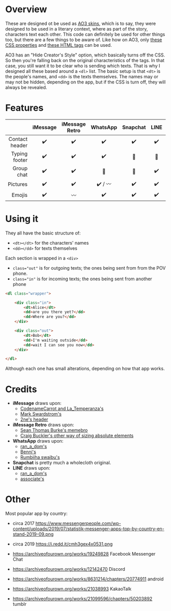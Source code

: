 # Overview
These are designed ot be used as [AO3 skins](https://archiveofourown.org/admin_posts/1370), which is to say, they were designed to be used in a literary context, where as part of the story, characters text each other. This code can definitely be used for other things too, but there are a few things to be aware of. Like how on AO3, only [these CSS properties](https://archiveofourown.org/help/skins-creating.html) and [these HTML tags](https://archiveofourown.org/help/html-help.html) can be used.

AO3 has an "Hide Creator's Style" option, which basically turns off the CSS. So then you're falling back on the original characteristics of the tags. In that case, you still want it to be clear who is sending which texts. That is why I designed all these based around a `<dl>` list. The basic setup is that `<dt>` is the people's names, and `<dd>` is the texts themselves. The names may or may not be hidden, depending on the app, but if the CSS is turn off, they will always be revealed.

# Features
|                | iMessage | iMessage<br>Retro  | WhatsApp | Snapchat | LINE | Facebook<br>Messenger |
|---------------:|:--------:|:------------------:|:--------:|:--------:|:----:|:---------------------:|
| Contact header | :heavy_check_mark: | :heavy_check_mark: | :heavy_check_mark:               | :heavy_check_mark: | :heavy_check_mark: | :no_entry_sign: |
| Typing footer  | :heavy_check_mark: | :heavy_check_mark: | :heavy_check_mark:               | :no_entry_sign:    | :no_entry_sign:    | :no_entry_sign: |
| Group chat     | :heavy_check_mark: | :heavy_check_mark: | :no_entry_sign:                  | :no_entry_sign:    | :heavy_check_mark: |
| Pictures       | :heavy_check_mark: | :heavy_check_mark: | :heavy_check_mark: / :wavy_dash: | :heavy_check_mark: | :heavy_check_mark: |
| Emojis         | :heavy_check_mark: | :wavy_dash:        | :heavy_check_mark:               | :heavy_check_mark: | :heavy_check_mark: |

# Using it
They all have the basic structure of:
* `<dt></dt>` for the characters' names
* `<dd></dd>` for texts themselves

Each section is wrapped in a `<div>`
* `class="out"` is for outgoing texts; the ones being sent from from the POV phone.
* `class="in"` is for incoming texts; the ones being sent from another phone
```html
<dl class="wrapper">

	<div class="in">
		<dt>Alice</dt>
		<dd>are you there yet?</dd>
		<dd>Where are you?</dd>
	</div>

	<div class="out">
		<dt>Bob</dt>
		<dd>I'm waiting outside</dd>
		<dd>wait I can see you now</dd>
	</div>

</dl>
```
Although each one has small alterations, depending on how that app works.

# Credits
* **iMessage** draws upon:
  * [CodenameCarrot and La_Temperanza's](https://archiveofourown.org/works/6434845/chapters/14729722)
  * [Mark Swardstrom's](https://codepen.io/swards/pen/gxQmbj)
  * [2ne's header](https://codepen.io/2ne/pen/osvpj)
* **iMessage Retro** draws upon:
  * [Sean Thomas Burke's memebro](https://gist.github.com/seantomburke/3381999)
  * [Craig Buckler's other way of sizing absolute elements](https://www.sitepoint.com/css-sizing-absolute-position/)
* **WhatsApp** draws upon:
  * [ran_a_dom's](https://archiveofourown.org/works/15842043/chapters/36893073)
  * [Benni's](https://codepen.io/8eni/pen/YWoRGm)
  * [Rumbiiha swaibu's](https://codepen.io/swaibu/pen/QxJjwN)
* **Snapchat** is pretty much a wholecloth original.
* **LINE** draws upon:
  * [ran_a_dom's](https://archiveofourown.org/works/19150123/chapters/45514369)
  * [associate's](https://archiveofourown.org/works/17489243)

# Other
Most popular app by country:
* circa 2017 https://www.messengerpeople.com/wp-content/uploads/2019/07/statistik-messenger-apps-top-by-country-en-stand-2019-09.png
* circa 2019 https://i.redd.it/cmh3gex4x0531.png

* https://archiveofourown.org/works/19249828 Facebook Messenger Chat
* https://archiveofourown.org/works/12142470 Discord
* https://archiveofourown.org/works/8631214/chapters/20774911 android
* https://archiveofourown.org/works/21038993 KakaoTalk
* https://archiveofourown.org/works/21099596/chapters/50203892 tumblr

<!-- https://www.viget.com/articles/equating-color-and-transparency/ -->
